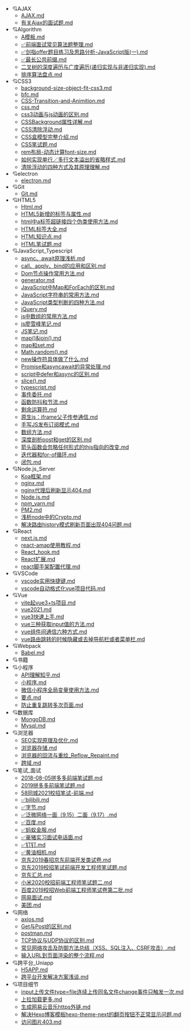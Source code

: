- :cupid:AJAX
   - [AJAX.md](AJAX/AJAX.md)
   - [有关Ajax的面试题.md](AJAX/有关Ajax的面试题.md)
- :cupid:Algorithm
   - [A模板.md](Algorithm/A模板.md)
   - [✅前端面试常见算法题整理.md](Algorithm/✅前端面试常见算法题整理.md)
   - [✅剑指offer题目练习及思路分析-JavaScript版(一).md](Algorithm/✅剑指offer题目练习及思路分析-JavaScript版(一).md)
   - [✅最长公共前缀.md](Algorithm/✅最长公共前缀.md)
   - [二叉树的深度遍历与广度遍历(递归实现与非递归实现).md](Algorithm/二叉树的深度遍历与广度遍历(递归实现与非递归实现).md)
   - [排序算法盘点.md](Algorithm/排序算法盘点.md)
- :cupid:CSS3
   - [background-size-object-fit-css3.md](CSS3/background-size-object-fit-css3.md)
   - [bfc.md](CSS3/bfc.md)
   - [CSS-Transition-and-Animition.md](CSS3/CSS-Transition-and-Animition.md)
   - [css.md](CSS3/css.md)
   - [css3动画与js动画的区别.md](CSS3/css3动画与js动画的区别.md)
   - [CSSBackground属性详解.md](CSS3/CSSBackground属性详解.md)
   - [CSS清除浮动.md](CSS3/CSS清除浮动.md)
   - [CSS盒模型完整介绍.md](CSS3/CSS盒模型完整介绍.md)
   - [CSS笔试题.md](CSS3/CSS笔试题.md)
   - [rem布局-动态计算font-size.md](CSS3/rem布局-动态计算font-size.md)
   - [如何实现单行／多行文本溢出的省略样式.md](CSS3/如何实现单行／多行文本溢出的省略样式.md)
   - [清除浮动的四种方式及其原理理解.md](CSS3/清除浮动的四种方式及其原理理解.md)
- :cupid:electron
   - [electron.md](electron/electron.md)
- :cupid:Git
   - [Git.md](Git/Git.md)
- :cupid:HTML5
   - [Html.md](HTML5/Html.md)
   - [HTML5新增的标签与属性.md](HTML5/HTML5新增的标签与属性.md)
   - [html中a标签超链接四个伪类使用方法.md](HTML5/html中a标签超链接四个伪类使用方法.md)
   - [HTML标签大全.md](HTML5/HTML标签大全.md)
   - [HTML知识点.md](HTML5/HTML知识点.md)
   - [HTML笔试题.md](HTML5/HTML笔试题.md)
- :cupid:JavaScript_Typescript
   - [async、await原理浅析.md](JavaScript_Typescript/async、await原理浅析.md)
   - [call、apply、bind的应用和区别.md](JavaScript_Typescript/call、apply、bind的应用和区别.md)
   - [Dom节点操作常用方法.md](JavaScript_Typescript/Dom节点操作常用方法.md)
   - [generator.md](JavaScript_Typescript/generator.md)
   - [JavaScript中Map和ForEach的区别.md](JavaScript_Typescript/JavaScript中Map和ForEach的区别.md)
   - [JavaScript字符串的常用方法.md](JavaScript_Typescript/JavaScript字符串的常用方法.md)
   - [JavaScript类型判断的四种方法.md](JavaScript_Typescript/JavaScript类型判断的四种方法.md)
   - [jQuery.md](JavaScript_Typescript/jQuery.md)
   - [js中数组的常用方法.md](JavaScript_Typescript/js中数组的常用方法.md)
   - [js廖雪峰笔记.md](JavaScript_Typescript/js廖雪峰笔记.md)
   - [JS笔记.md](JavaScript_Typescript/JS笔记.md)
   - [map()&join().md](JavaScript_Typescript/map()&join().md)
   - [map和set.md](JavaScript_Typescript/map和set.md)
   - [Math.random().md](JavaScript_Typescript/Math.random().md)
   - [new操作符具体做了什么.md](JavaScript_Typescript/new操作符具体做了什么.md)
   - [Promise和asyncawait的异常处理.md](JavaScript_Typescript/Promise和asyncawait的异常处理.md)
   - [script中defer和async的区别.md](JavaScript_Typescript/script中defer和async的区别.md)
   - [slice().md](JavaScript_Typescript/slice().md)
   - [typescript.md](JavaScript_Typescript/typescript.md)
   - [事件委托.md](JavaScript_Typescript/事件委托.md)
   - [函数防抖和节流.md](JavaScript_Typescript/函数防抖和节流.md)
   - [剩余运算符.md](JavaScript_Typescript/剩余运算符.md)
   - [原生js：iframe父子传参通信.md](JavaScript_Typescript/原生js：iframe父子传参通信.md)
   - [手写JS发布订阅模式.md](JavaScript_Typescript/手写JS发布订阅模式.md)
   - [数组方法.md](JavaScript_Typescript/数组方法.md)
   - [深度剖析post和get的区别.md](JavaScript_Typescript/深度剖析post和get的区别.md)
   - [箭头函数会忽略任何形式的this指向的改变.md](JavaScript_Typescript/箭头函数会忽略任何形式的this指向的改变.md)
   - [迭代器和for-of循环.md](JavaScript_Typescript/迭代器和for-of循环.md)
   - [闭包.md](JavaScript_Typescript/闭包.md)
- :cupid:Node.js_Server
   - [Koa框架.md](Node.js_Server/Koa框架.md)
   - [nginx.md](Node.js_Server/nginx.md)
   - [nginx代理后刷新显示404.md](Node.js_Server/nginx代理后刷新显示404.md)
   - [Node.js.md](Node.js_Server/Node.js.md)
   - [npm_yarn.md](Node.js_Server/npm_yarn.md)
   - [PM2.md](Node.js_Server/PM2.md)
   - [浅析node中的Crypto.md](Node.js_Server/浅析node中的Crypto.md)
   - [解决路由history模式刷新页面出现404问题.md](Node.js_Server/解决路由history模式刷新页面出现404问题.md)
- :cupid:React
   - [next.js.md](React/next.js.md)
   - [react-amap使用教程.md](React/react-amap使用教程.md)
   - [React_hook.md](React/React_hook.md)
   - [React扩展.md](React/React扩展.md)
   - [react脚手架配置代理.md](React/react脚手架配置代理.md)
- :cupid:VSCode
   - [vscode实用快捷键.md](VSCode/vscode实用快捷键.md)
   - [vscode自动格式化vue项目代码.md](VSCode/vscode自动格式化vue项目代码.md)
- :cupid:Vue
   - [vite起vue3+ts项目.md](Vue/vite起vue3+ts项目.md)
   - [vue2021.md](Vue/vue2021.md)
   - [vue3快速上手.md](Vue/vue3快速上手.md)
   - [vue三种获取input值的方法.md](Vue/vue三种获取input值的方法.md)
   - [vue组件间通信六种方式.md](Vue/vue组件间通信六种方式.md)
   - [vue路由跳转的时候隐藏或去掉导航栏或者菜单栏.md](Vue/vue路由跳转的时候隐藏或去掉导航栏或者菜单栏.md)
- :cupid:Webpack
   - [Babel.md](Webpack/Babel.md)
- :cupid:书籍
- :cupid:小程序
   - [API理解知乎.md](小程序/API理解知乎.md)
   - [小程序.md](小程序/小程序.md)
   - [微信小程序全局变量使用方法.md](小程序/微信小程序全局变量使用方法.md)
   - [要点.md](小程序/要点.md)
   - [防止重复跳转多次页面.md](小程序/防止重复跳转多次页面.md)
- :cupid:数据库
   - [MongoDB.md](数据库/MongoDB.md)
   - [Mysql.md](数据库/Mysql.md)
- :cupid:浏览器
   - [SEO实现原理及优化.md](浏览器/SEO实现原理及优化.md)
   - [浏览器存储.md](浏览器/浏览器存储.md)
   - [浏览器的回流与重绘_Reflow_Repaint.md](浏览器/浏览器的回流与重绘_Reflow_Repaint.md)
   - [跨域.md](浏览器/跨域.md)
- :cupid:笔试_面试
   - [2018-08-05拼多多前端笔试题.md](笔试_面试/2018-08-05拼多多前端笔试题.md)
   - [2019拼多多前端笔试题.md](笔试_面试/2019拼多多前端笔试题.md)
   - [58同城2021校招笔试-前端.md](笔试_面试/58同城2021校招笔试-前端.md)
   - [✅bilibili.md](笔试_面试/✅bilibili.md)
   - [✅字节.md](笔试_面试/✅字节.md)
   - [✅泛微网络一面（9.15）二面（9.17）.md](笔试_面试/✅泛微网络一面（9.15）二面（9.17）.md)
   - [✅百度.md](笔试_面试/✅百度.md)
   - [✅蚂蚁金服.md](笔试_面试/✅蚂蚁金服.md)
   - [✅豪猪实习面试电话面.md](笔试_面试/✅豪猪实习面试电话面.md)
   - [✅钉钉.md](笔试_面试/✅钉钉.md)
   - [✅黄油相机.md](笔试_面试/✅黄油相机.md)
   - [京东2019春招京东前端开发类试卷.md](笔试_面试/京东2019春招京东前端开发类试卷.md)
   - [京东2019校招笔试前端开发工程师笔试题.md](笔试_面试/京东2019校招笔试前端开发工程师笔试题.md)
   - [京东汇总.md](笔试_面试/京东汇总.md)
   - [小米2020校招前端工程师笔试题二.md](笔试_面试/小米2020校招前端工程师笔试题二.md)
   - [百度2019校招Web前端工程师笔试卷第二批.md](笔试_面试/百度2019校招Web前端工程师笔试卷第二批.md)
   - [网易面试.md](笔试_面试/网易面试.md)
   - [美团.md](笔试_面试/美团.md)
- :cupid:网络
   - [axios.md](网络/axios.md)
   - [Get与Post的区别.md](网络/Get与Post的区别.md)
   - [postman.md](网络/postman.md)
   - [TCP协议与UDP协议的区别.md](网络/TCP协议与UDP协议的区别.md)
   - [常见网络攻击及防御方法总结（XSS、SQL注入、CSRF攻击）.md](网络/常见网络攻击及防御方法总结（XSS、SQL注入、CSRF攻击）.md)
   - [输入URL到页面渲染的整个流程.md](网络/输入URL到页面渲染的整个流程.md)
- :cupid:跨平台_Uniapp
   - [H5APP.md](跨平台_Uniapp/H5APP.md)
   - [跨平台开发解决方案浅谈.md](跨平台_Uniapp/跨平台开发解决方案浅谈.md)
- :cupid:项目细节
   - [input上传文件type=file连续上传同名文件change事件只触发一次.md](项目细节/input上传文件type=file连续上传同名文件change事件只触发一次.md)
   - [上拉加载更多.md](项目细节/上拉加载更多.md)
   - [生成网易云音乐https外链.md](项目细节/生成网易云音乐https外链.md)
   - [解决Hexo博客模板hexo-theme-next的翻页按钮不正常显示问题.md](项目细节/解决Hexo博客模板hexo-theme-next的翻页按钮不正常显示问题.md)
   - [访问图片403.md](项目细节/访问图片403.md)
